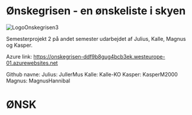 # Ønskegrisen - en ønskeliste i skyen
![LogoOnskegrisen3](https://github.com/user-attachments/assets/e20cf639-8a05-4b40-beae-1c6d79cdbc43)

Semesterprojekt 2 på andet semester udarbejdet af Julius, Kalle, Magnus og Kasper.

Azure link:
https://onskegrisen-ddf9b8gug4bcb3ek.westeurope-01.azurewebsites.net

Github navne:
Julius: JullerMus
Kalle: Kalle-KO
Kasper: KasperM2000
Magnus: MagnusHannibal

<h1>ØNSK</h1>
